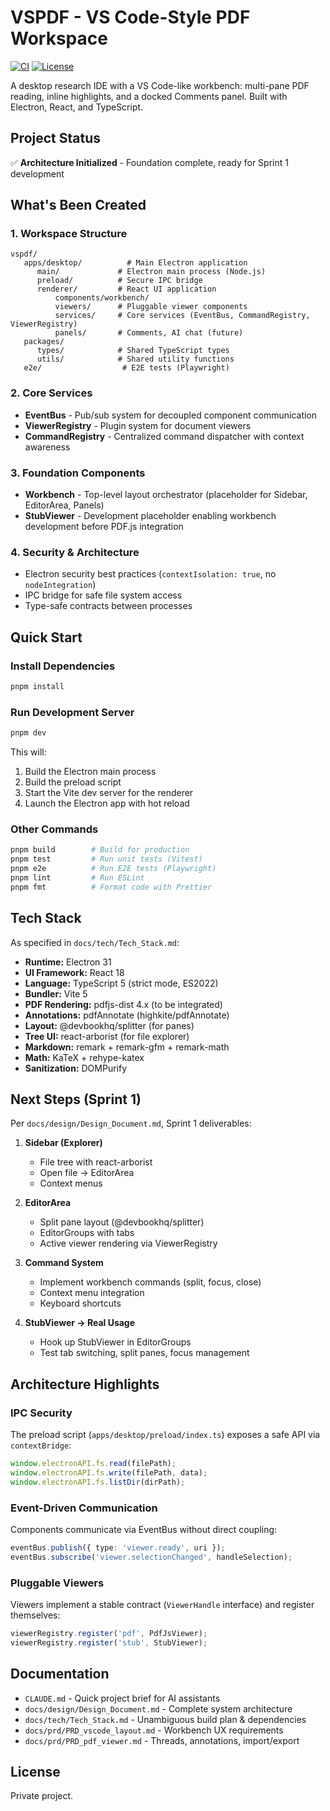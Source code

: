 # VSPDF - VS Code-Style PDF Workspace

[![CI](https://github.com/EricQiu6/vspdf/actions/workflows/ci.yml/badge.svg)](https://github.com/EricQiu6/vspdf/actions/workflows/ci.yml)
[![License](https://img.shields.io/badge/license-Private-blue.svg)]()

A desktop research IDE with a VS Code-like workbench: multi-pane PDF reading, inline highlights, and a docked Comments panel. Built with Electron, React, and TypeScript.

## Project Status

✅ **Architecture Initialized** - Foundation complete, ready for Sprint 1 development

## What's Been Created

### 1. **Workspace Structure**

```
vspdf/
   apps/desktop/          # Main Electron application
      main/             # Electron main process (Node.js)
      preload/          # Secure IPC bridge
      renderer/         # React UI application
          components/workbench/
          viewers/      # Pluggable viewer components
          services/     # Core services (EventBus, CommandRegistry, ViewerRegistry)
          panels/       # Comments, AI chat (future)
   packages/
      types/            # Shared TypeScript types
      utils/            # Shared utility functions
   e2e/                  # E2E tests (Playwright)
```

### 2. **Core Services**

- **EventBus** - Pub/sub system for decoupled component communication
- **ViewerRegistry** - Plugin system for document viewers
- **CommandRegistry** - Centralized command dispatcher with context awareness

### 3. **Foundation Components**

- **Workbench** - Top-level layout orchestrator (placeholder for Sidebar, EditorArea, Panels)
- **StubViewer** - Development placeholder enabling workbench development before PDF.js integration

### 4. **Security & Architecture**

- Electron security best practices (`contextIsolation: true`, no `nodeIntegration`)
- IPC bridge for safe file system access
- Type-safe contracts between processes

## Quick Start

### Install Dependencies

```bash
pnpm install
```

### Run Development Server

```bash
pnpm dev
```

This will:

1. Build the Electron main process
2. Build the preload script
3. Start the Vite dev server for the renderer
4. Launch the Electron app with hot reload

### Other Commands

```bash
pnpm build        # Build for production
pnpm test         # Run unit tests (Vitest)
pnpm e2e          # Run E2E tests (Playwright)
pnpm lint         # Run ESLint
pnpm fmt          # Format code with Prettier
```

## Tech Stack

As specified in `docs/tech/Tech_Stack.md`:

- **Runtime:** Electron 31
- **UI Framework:** React 18
- **Language:** TypeScript 5 (strict mode, ES2022)
- **Bundler:** Vite 5
- **PDF Rendering:** pdfjs-dist 4.x (to be integrated)
- **Annotations:** pdfAnnotate (highkite/pdfAnnotate)
- **Layout:** @devbookhq/splitter (for panes)
- **Tree UI:** react-arborist (for file explorer)
- **Markdown:** remark + remark-gfm + remark-math
- **Math:** KaTeX + rehype-katex
- **Sanitization:** DOMPurify

## Next Steps (Sprint 1)

Per `docs/design/Design_Document.md`, Sprint 1 deliverables:

1. **Sidebar (Explorer)**
   - File tree with react-arborist
   - Open file → EditorArea
   - Context menus

2. **EditorArea**
   - Split pane layout (@devbookhq/splitter)
   - EditorGroups with tabs
   - Active viewer rendering via ViewerRegistry

3. **Command System**
   - Implement workbench commands (split, focus, close)
   - Context menu integration
   - Keyboard shortcuts

4. **StubViewer → Real Usage**
   - Hook up StubViewer in EditorGroups
   - Test tab switching, split panes, focus management

## Architecture Highlights

### IPC Security

The preload script (`apps/desktop/preload/index.ts`) exposes a safe API via `contextBridge`:

```typescript
window.electronAPI.fs.read(filePath);
window.electronAPI.fs.write(filePath, data);
window.electronAPI.fs.listDir(dirPath);
```

### Event-Driven Communication

Components communicate via EventBus without direct coupling:

```typescript
eventBus.publish({ type: 'viewer.ready', uri });
eventBus.subscribe('viewer.selectionChanged', handleSelection);
```

### Pluggable Viewers

Viewers implement a stable contract (`ViewerHandle` interface) and register themselves:

```typescript
viewerRegistry.register('pdf', PdfJsViewer);
viewerRegistry.register('stub', StubViewer);
```

## Documentation

- `CLAUDE.md` - Quick project brief for AI assistants
- `docs/design/Design_Document.md` - Complete system architecture
- `docs/tech/Tech_Stack.md` - Unambiguous build plan & dependencies
- `docs/prd/PRD_vscode_layout.md` - Workbench UX requirements
- `docs/prd/PRD_pdf_viewer.md` - Threads, annotations, import/export

## License

Private project.
